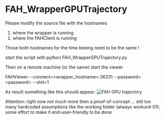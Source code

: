 # FAH_WrapperGPUTrajectory

Please modify the source file with the hostnames
1) where the wrapper is running
2) where the FAHClient is running

Those both hostnames for the time beeing need to be the same !

start the script with
python FAH_WrapperGPUTrajectory.py


Then on a remote machine (or the same) start the viewer

FAHViewer --connect=\<wrapper_hostname\>:36331 --password=\<password\> --slot=1

As result something like this should appear:
![FAH GPU trajectory](http://imageshack.us/a/img910/339/w1sh5j.jpg)

Attention: right now not much more then a proof-of-concept ... still too many hardcoded assumptions like the working folder (always workunit 01); some effort to make it end-user-friendly to be done

